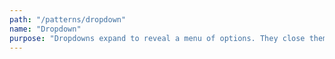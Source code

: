 ```yaml
---
path: "/patterns/dropdown"
name: "Dropdown"
purpose: "Dropdowns expand to reveal a menu of options. They close themselves when the user clicks out of them."
---
```

